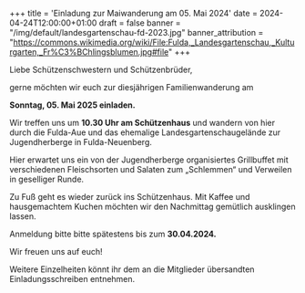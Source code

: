 +++
title = 'Einladung zur Maiwanderung am 05. Mai 2024'
date = 2024-04-24T12:00:00+01:00
draft = false
banner = "/img/default/landesgartenschau-fd-2023.jpg"
banner_attribution = "https://commons.wikimedia.org/wiki/File:Fulda,_Landesgartenschau,_Kulturgarten,_Fr%C3%BChlingsblumen.jpg#file"
+++

Liebe Schützenschwestern und Schützenbrüder,

gerne möchten wir euch zur diesjährigen Familienwanderung am

__Sonntag, 05. Mai 2025 einladen.__

Wir treffen uns um __10.30 Uhr am Schützenhaus__ und wandern von hier durch die Fulda-Aue und das ehemalige Landesgartenschaugelände zur Jugendherberge in Fulda-Neuenberg.

Hier erwartet uns ein von der Jugendherberge organisiertes Grillbuffet mit verschiedenen Fleischsorten und Salaten zum „Schlemmen“ und Verweilen in geselliger Runde.

Zu Fuß geht es wieder zurück ins Schützenhaus. Mit Kaffee und hausgemachtem Kuchen möchten wir den Nachmittag gemütlich ausklingen lassen.

Anmeldung bitte bitte spätestens bis zum __30.04.2024.__

Wir freuen uns auf euch!

Weitere Einzelheiten könnt ihr dem an die Mitglieder übersandten Einladungsschreiben entnehmen.
